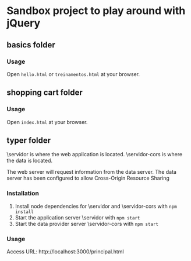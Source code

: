 # Sandbox project to play around with jQuery

## basics folder
### Usage
Open `hello.html` or `treinamentos.html` at your browser.


## shopping cart folder
### Usage
Open `index.html` at your browser.


## typer folder
\servidor is where the web application is located.
\servidor-cors is where the data is located.

The web server will request information from the data server.
The data server has been configured to allow Cross-Origin Resource Sharing

### Installation
1. Install node dependencies for \servidor and \servidor-cors with `npm install`
2. Start the application server \servidor with `npm start`
3. Start the data provider server \servidor-cors with `npm start`

### Usage
Access URL: http://localhost:3000/principal.html
